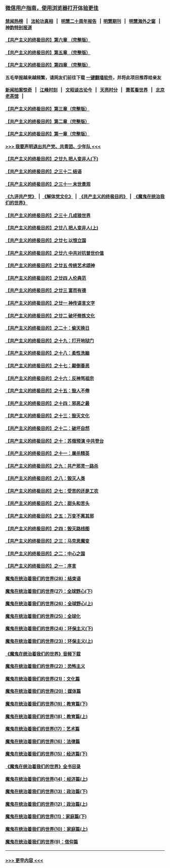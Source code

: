 ### [微信用户指南，使用浏览器打开体验更佳](https://github.com/gfw-breaker/banned-news1/blob/master/indexes/wechat-guide.md?t=0)
#### [禁闻热榜](热点新闻.md?t=0)  &nbsp;&nbsp;|&nbsp;&nbsp; [法轮功真相](https://github.com/gfw-breaker/truth/blob/master/README.md?t=0) &nbsp;&nbsp;|&nbsp;&nbsp; [明慧二十周年报告](https://github.com/gfw-breaker/mh-reports/blob/master/README.md?t=0) &nbsp;&nbsp;|&nbsp;&nbsp;[明慧期刊](https://github.com/gfw-breaker/mh-qikan) &nbsp;&nbsp;|&nbsp;&nbsp; [明慧海外之窗](https://github.com/gfw-breaker/mh-news/blob/master/README.md?t=0) &nbsp;&nbsp;|&nbsp;&nbsp; [神韵特别报道](https://github.com/gfw-breaker/mh-news/blob/master/shenyun.md?t=0)
#### [【共产主义的终极目的】第六章 （完整版）](../pages/nsc422/n11428913.md?t=02091355) 
#### [【共产主义的终极目的】第五章 （完整版）](../pages/nsc422/n11428912.md?t=02091355) 
#### [【共产主义的终极目的】第四章 （完整版）](../pages/nsc422/n11428907.md?t=02091355) 
#### 五毛举报越来越频繁，请网友们前往下载 [一键翻墙软件](https://github.com/gfw-breaker/ssr-accounts)，并将此项目推荐给亲友
#### [新闻拍案惊奇](https://github.com/gfw-breaker/banned-news1/blob/master/pages/link4.md) &nbsp;&nbsp;|&nbsp;&nbsp; [江峰时刻](https://github.com/gfw-breaker/banned-news1/blob/master/pages/link4.md) &nbsp;&nbsp;|&nbsp;&nbsp; [文昭谈古论今](https://github.com/gfw-breaker/banned-news1/blob/master/pages/link4.md) &nbsp;&nbsp;|&nbsp;&nbsp; [天亮时分](https://github.com/gfw-breaker/banned-news1/blob/master/pages/link4.md) &nbsp;&nbsp;|&nbsp;&nbsp; [萧茗看世界](https://github.com/gfw-breaker/banned-news1/blob/master/pages/link4.md) &nbsp;&nbsp;|&nbsp;&nbsp; [北京老茶馆](https://github.com/gfw-breaker/banned-news1/blob/master/pages/link4.md) &nbsp;&nbsp;|&nbsp;&nbsp; 
#### [【共产主义的终极目的】第三章（完整版）](../pages/nsc422/n11428848.md?t=02091355) 
#### [【共产主义的终极目的】第二章（完整版）](../pages/nsc422/n11428831.md?t=02091355) 
#### [【共产主义的终极目的】第一章（完整版）](../pages/nsc422/n11417651.md?t=02091355) 
#### [>>> 我要声明退出共产党、共青团、少年队 <<<](https://github.com/begood0513/goodnews/blob/master/quit/letter.md) 
#### [【共产主义的终极目的】之廿九 把人变非人(下)](../pages/nsc422/n11344140.md?t=02091355) 
#### [【共产主义的终极目的】之三十二 结语](../pages/nsc422/n11360535.md?t=02091355) 
#### [【共产主义的终极目的】之三十一 末世景观](../pages/nsc422/n11351129.md?t=02091355) 
#### [《九评共产党》](https://github.com/begood0513/9ping.md/blob/master/README.md) &nbsp;|&nbsp; [《解体党文化》](../../../../jtdwh.md/blob/master/README.md)  &nbsp;|&nbsp; [《共产主义的终极目的》](../../../../gczydzjmd.md/blob/master/README.md) &nbsp;|&nbsp; [《魔鬼在统治我们的世界》](../../../../mgztzwmdsj.md/blob/master/README.md) 
#### [【共产主义的终极目的】之三十 几成狼世界](../pages/nsc422/n11348280.md?t=02091355) 
#### [【共产主义的终极目的】之廿八 把人变非人(上)](../pages/nsc422/n11340492.md?t=02091355) 
#### [【共产主义的终极目的】之廿七 以恨立国](../pages/nsc422/n11336944.md?t=02091355) 
#### [【共产主义的终极目的】之廿六 中共对抗普世价值](../pages/nsc422/n11324785.md?t=02091355) 
#### [【共产主义的终极目的】之廿五 传统艺术颂神](../pages/nsc422/n11296396.md?t=02091355) 
#### [【共产主义的终极目的】之廿四 人伦典范](../pages/nsc422/n11296397.md?t=02091355) 
#### [【共产主义的终极目的】之廿三 富而有德](../pages/nsc422/n11283598.md?t=02091355) 
#### [【共产主义的终极目的】之廿一 神传语言文字](../pages/nsc422/n11263265.md?t=02091355) 
#### [【共产主义的终极目的】之廿二 破坏修炼文化](../pages/nsc422/n11245728.md?t=02091355) 
#### [【共产主义的终极目的】之二十：偷天换日](../pages/nsc422/n11238846.md?t=02091355) 
#### [【共产主义的终极目的】之十九：打开地狱门](../pages/nsc422/n11206376.md?t=02091355) 
#### [【共产主义的终极目的】之十八：柔性洗脑](../pages/nsc422/n11199994.md?t=02091355) 
#### [【共产主义的终极目的】之十七：颠倒善恶](../pages/nsc422/n11179782.md?t=02091355) 
#### [【共产主义的终极目的】之十六：反神骂祖宗](../pages/nsc422/n11166798.md?t=02091355) 
#### [【共产主义的终极目的】之十五：毁人不倦](../pages/nsc422/n11166792.md?t=02091355) 
#### [【共产主义的终极目的】之十四：邪恶之最](../pages/nsc422/n11150249.md?t=02091355) 
#### [【共产主义的终极目的】之十三：毁灭文化](../pages/nsc422/n11135227.md?t=02091355) 
#### [【共产主义的终极目的】之十二：破坏自然](../pages/nsc422/n11135214.md?t=02091355) 
#### [【共产主义的终极目的】之十：苏俄预演 中共登台](../pages/nsc422/n11118424.md?t=02091355) 
#### [【共产主义的终极目的】之十一：屠杀精英](../pages/nsc422/n11118442.md?t=02091355) 
#### [【共产主义的终极目的】之九：共产邪灵一路杀](../pages/nsc422/n11114139.md?t=02091355) 
#### [【共产主义的终极目的】之八：毁灭人类](../pages/nsc422/n11108503.md?t=02091355) 
#### [【共产主义的终极目的】之七：受苦的还是工农](../pages/nsc422/n11101809.md?t=02091355) 
#### [【共产主义的终极目的】之六：甜头和苦头](../pages/nsc422/n11096971.md?t=02091355) 
#### [【共产主义的终极目的】之五：万变不离其邪](../pages/nsc422/n11091285.md?t=02091355) 
#### [【共产主义的终极目的】之四：毁灭路线图](../pages/nsc422/n11086284.md?t=02091355) 
#### [【共产主义的终极目的】之三：马克思魔变](../pages/nsc422/n11061941.md?t=02091355) 
#### [【共产主义的终极目的】之二：中心之国](../pages/nsc422/n11047728.md?t=02091355) 
#### [【共产主义的终极目的】之一：序言](../pages/nsc422/n11086077.md?t=02091355) 
#### [魔鬼在统治着我们的世界(28)：结束语](../pages/nsc422/n10936246.md?t=02091355) 
#### [魔鬼在统治着我们的世界(27)：全球野心(下)](../pages/nsc422/n10928319.md?t=02091355) 
#### [魔鬼在统治着我们的世界(26)：全球野心(上)](../pages/nsc422/n10900318.md?t=02091355) 
#### [魔鬼在统治着我们的世界(25)：全球化](../pages/nsc422/n10788205.md?t=02091355) 
#### [魔鬼在统治着我们的世界(24)：环保主义(下)](../pages/nsc422/n10695307.md?t=02091355) 
#### [魔鬼在统治着我们的世界(23)：环保主义(上)](../pages/nsc422/n10688613.md?t=02091355) 
#### [《魔鬼在统治着我们的世界》音频下载](../pages/nsc422/n10635553.md?t=02091355) 
#### [魔鬼在统治着我们的世界(22)：恐怖主义](../pages/nsc422/n10614727.md?t=02091355) 
#### [魔鬼在统治着我们的世界(21)：文化篇](../pages/nsc422/n10597706.md?t=02091355) 
#### [魔鬼在统治着我们的世界(20)：媒体篇](../pages/nsc422/n10586579.md?t=02091355) 
#### [魔鬼在统治着我们的世界(19)：教育篇(下)](../pages/nsc422/n10564808.md?t=02091355) 
#### [魔鬼在统治着我们的世界(18)：教育篇(上)](../pages/nsc422/n10526970.md?t=02091355) 
#### [魔鬼在统治着我们的世界(17)：艺术篇](../pages/nsc422/n10499093.md?t=02091355) 
#### [魔鬼在统治着我们的世界(16)：法律篇](../pages/nsc422/n10485969.md?t=02091355) 
#### [魔鬼在统治着我们的世界(15)：经济篇(下)](../pages/nsc422/n10469975.md?t=02091355) 
#### [《魔鬼在统治着我们的世界》全书目录](../pages/nsc422/n10464261.md?t=02091355) 
#### [魔鬼在统治着我们的世界(14)：经济篇(上)](../pages/nsc422/n10457370.md?t=02091355) 
#### [魔鬼在统治着我们的世界(13)：政治篇(下)](../pages/nsc422/n10448270.md?t=02091355) 
#### [魔鬼在统治着我们的世界(12)：政治篇(上)](../pages/nsc422/n10444576.md?t=02091355) 
#### [魔鬼在统治着我们的世界(11)：家庭篇(下)](../pages/nsc422/n10440961.md?t=02091355) 
#### [魔鬼在统治着我们的世界(10)：家庭篇(上)](../pages/nsc422/n10435448.md?t=02091355) 
#### [魔鬼在统治着我们的世界(9)：信仰篇](../pages/nsc422/n10432159.md?t=02091355) 

----
#### [ >>> 更早内容 <<< ](../indexes/nsc422-earlier.md)
